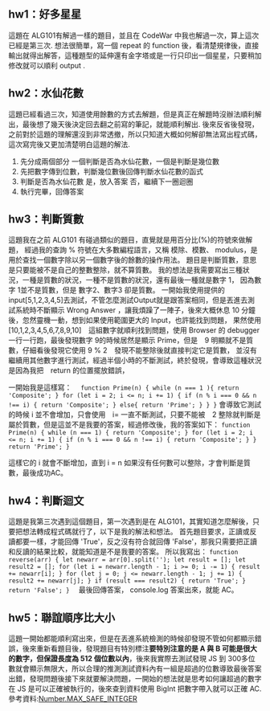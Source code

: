 ## hw1：好多星星
這題在 ALG101有解過一樣的題目，並且在 CodeWar 中我也解過一次，算上這次已經是第三次.
想法很簡單，寫一個 repeat 的 function 後，看清楚規律後，直接輸出就得出解答，這種題型的延伸還有金字塔或是一行只印出一個星星，只要稍加修改就可以順利 output .

## hw2：水仙花數
這題已經看過三次，知道使用餘數的方式去解題，但是真正在解題時沒辦法順利解出，最後想了幾天後決定回去翻之前寫的筆記，就能順利解出.
後來反省後發現，之前對於這題的理解還沒到非常透撤，所以只知道大概如何解卻無法寫出程式碼，這次寫完後又更加清楚明白這題的解法.
1. 先分成兩個部分 一個判斷是否為水仙花數，一個是判斷是幾位數
2. 先把數字傳到位數，判斷幾位數後回傳判斷水仙花數的函式
3. 判斷是否為水仙花數 是，放入答案 否，繼續下一圈迴圈
4. 執行完畢，回傳答案

## hw3：判斷質數
這題我在之前 ALG101 有碰過類似的題目，直覺就是用百分比(%)的符號來做解題，
經過我的查詢 % 符號在大多數編程語言，又稱 模除、模數、 modulus，是用於查找一個數字除以另一個數字後的餘數的操作用法。
題目是判斷質數，意思是只要能被不是自己的整數整除，就不算質數。
我的想法是我需要寫出三種狀況，一種是質數的狀況，一種不是質數的狀況，還有最後一種就是數字 1，
因為數字 1並不是質數，但是 數字2、數字3 卻是質數。
一開始我使用提供的input[5,1,2,3,4,5]去測試，不管怎麼測試Output就是跟答案相同，但是丟進去測試系統時不斷顯示 Wrong Answer ，讓我煩躁了一陣子，後來大概休息 10 分鐘後，忽然靈機一動，想到如果使用範圍更大的 Input，也許能找到問題，
果然使用[10,1,2,3,4,5,6,7,8,9,10]　這組數字就順利找到問題，使用 Browser 的 debugger 一行一行跑，最後發現數字 9的時候居然是顯示 Prime，但是　9 明顯就不是質數，仔細看後發現它使用 9 % 2　發現不能整除後就直接判定它是質數，
並沒有繼續用其他數字進行測試，經過半個小時的不斷測試，終於發現，會導致這種狀況是因為我把　return 的位置擺放錯誤，

一開始我是這樣寫：　
`function Prime(n) {
  while (n === 1 ){
    return 'Composite';
 }
 for (let i = 2; i <= n; i += 1) {
  if (n % i === 0 && n !== i) {
    return 'Composite';
  } else{
     return 'Prime';
    }
  }
}`
 會導致它測試的時候 i 並不會增加，只會使用　i= 一直不斷測試，只要不能被　2 整除就判斷是屬於質數，但是這並不是我要的答案，經過修改後，我的答案如下：
 `function Prime(n) {
  while (n === 1) {
    return 'Composite';
  }
  for (let i = 2; i <= n; i += 1) {
    if (n % i === 0 && n !== i) {
      return 'Composite';
    }
  }
  return 'Prime';
}`

 這樣它的 i 就會不斷增加，直到 i = n 如果沒有任何數可以整除，才會判斷是質數，最後成功AC。

## hw4：判斷迴文
這題是我第三次遇到這個題目，第一次遇到是在 ALG101，其實知道怎麼解後，只要把想法轉成程式碼就行了，以下是我的解法和想法。
 首先題目要求，正讀或反讀都要一樣，才能回傳 'True'，反之沒有符合就回傳 'False'，那我只需要把正讀和反讀的結果比較，就能知道是不是我要的答案。
 所以我寫出：
 `function reverse(arr) {
  let newarr = arr[0].split('');
  let result = [];
  let result2 = [];
  for (let i = newarr.length - 1; i >= 0; i -= 1) {
    result += newarr[i];
  }
  for (let j = 0; j <= newarr.length - 1; j += 1) {
    result2 += newarr[j];
  }
  if (result === result2) {
    return 'True';
  }
  return 'False';
} 
`
最後回傳答案， console.log 答案出來，就能 AC。

## hw5：聯誼順序比大小
這題一開始都能順利寫出來，但是在丟進系統檢測的時候卻發現不管如何都顯示錯誤，後來重新看題目後，發現題目有特別標注**要特別注意的是 A 與 B 可能是很大的數字，但保證長度為 512 個位數以內**，後來我實際去測試發現 JS 到 300多位數就會顯示無限大，所以合理的推測測試資料內有一組是超過的位數導致最後答案出錯，發現問題後接下來就要解決問題，一開始的想法就是思考如何讓超過的數字在 JS 是可以正確被執行的，後來查到資料使用 BigInt 把數字帶入就可以正確 AC.
參考資料:[Number.MAX_SAFE_INTEGER](https://developer.mozilla.org/en-US/docs/Web/JavaScript/Reference/Global_Objects/Number/MAX_SAFE_INTEGER)



